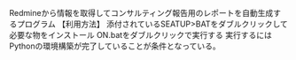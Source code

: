 Redmineから情報を取得してコンサルティング報告用のレポートを自動生成するプログラム
【利用方法】
添付されているSEATUP>BATをダブルクリックして必要な物をインストール
ON.batをダブルクリックで実行する
実行するにはPythonの環境構築が完了していることが条件となっている。

